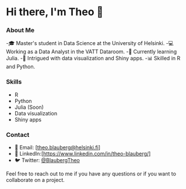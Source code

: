 # Hi there, I'm Theo 👋

### About Me
-🎓 Master's student in Data Science at the University of Helsinki.
-💻 Working as a Data Analyst in the VATT Dataroom.
-🌱 Currently learning Julia.
-🤔 Intrigued with data visualization and Shiny apps.
-📊 Skilled in R and Python.

### Skills

- R
- Python
- Julia (Soon)
- Data visualization
- Shiny apps
    
### Contact

- 📧 Email: [theo.blauberg@helsinki.fi]
- 💬 LinkedIn:[https://www.linkedin.com/in/theo-blauberg/]
- 🐦 Twitter: [@BlaubergTheo](https://twitter.com/BlaubergTheo)

Feel free to reach out to me if you have any questions or if you want to collaborate on a project.

<!---
bbtheo/bbtheo is a ✨ special ✨ repository because its `README.md` (this file) appears on your GitHub profile.
You can click the Preview link to take a look at your changes.
--->
